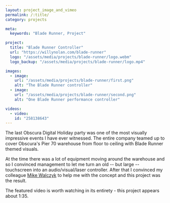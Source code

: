 ```yaml
---
layout: project_image_and_vimeo
permalink: /:title/
category: projects

meta:
  keywords: "Blade Runner, Project"

project:
  title: "Blade Runner Controller"
  url: "https://willynolan.com/blade-runner"
  logo: "/assets/media/projects/blade-runner/logo.webm"
  logo_backup: "/assets/media/projects/blade-runner/logo.mp4"

images:
  - image:
    url: "/assets/media/projects/blade-runner/first.png"
    alt: "The Blade Runner controller"
  - image:
    url: "/assets/media/projects/blade-runner/second.png"
    alt: "One Blade Runner performance controller"

videos:
  - video:
    id: "258138643"
---
```

<p>
The last Obscura Digital Holiday party was one of the most visually impressive events I have ever witnessed.  The entire company teamed up to cover Obscura's Pier 70 warehouse from floor to ceiling with Blade Runner themed visuals.
</p>

<p>
At the time there was a lot of equipment moving around the warehouse and so I convinced management to let me turn an old 
-- but large -- touchscreen into an audio/visual/laser controller. After that I convinced my colleague 
<a href="http://www.michaelwalczyk.com/">Mike Walczyk</a> to help me with the concept and this project was the result.
</p>

<p>
The featured video is worth watching in its entirety - this project appears about 1:35.
</p>